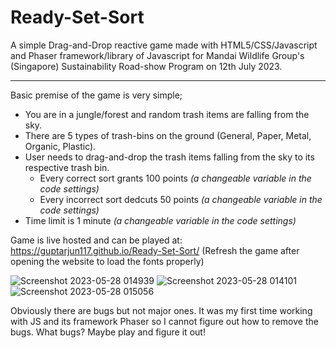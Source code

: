 # Ready-Set-Sort

A simple Drag-and-Drop reactive game made with HTML5/CSS/Javascript and Phaser framework/library of Javascript for Mandai Wildlife Group's (Singapore) Sustainability Road-show Program on 12th July 2023.

----

Basic premise of the game is very simple;
* You are in a jungle/forest and random trash items are falling from the sky.
* There are 5 types of trash-bins on the ground (General, Paper, Metal, Organic, Plastic).
* User needs to drag-and-drop the trash items falling from the sky to its respective trash bin.
  * Every correct sort grants 100 points _(a changeable variable in the code settings)_
  * Every incorrect sort dedcuts 50 points _(a changeable variable in the code settings)_
* Time limit is 1 minute _(a changeable variable in the code settings)_

Game is live hosted and can be played at: https://guptarjun117.github.io/Ready-Set-Sort/
(Refresh the game after opening the website to load the fonts properly)

![Screenshot 2023-05-28 014939](https://github.com/guptarjun117/Ready-Set-Sort/assets/105283893/867481fc-a4a3-479c-8360-3d548964edfd)
![Screenshot 2023-05-28 014101](https://github.com/guptarjun117/Ready-Set-Sort/assets/105283893/372b4482-92a7-4cb2-b066-1fd50243de91)
![Screenshot 2023-05-28 015056](https://github.com/guptarjun117/Ready-Set-Sort/assets/105283893/23cb6243-3c22-44d4-8dbd-8f15fb9c0a2a)

Obviously there are bugs but not major ones. It was my first time working with JS and its framework Phaser so I cannot figure out how to remove the bugs. What bugs? Maybe play and figure it out!
